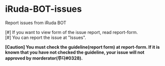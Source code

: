# iRuda-BOT-issues
Report issues from iRuda BOT

[#] If you want to view form of the issue report, read report-form.   
[#] You can report the issue at "Issues".   
   
**[Caution] You must check the guideline(report form) at report-form. If it is known that you have not checked the guideline, your issue will not approved by morderator(루다#0328).**
